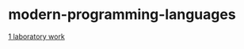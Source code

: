 # modern-programming-languages
[1 laboratory work](https://github.com/lizamuromskaya/modern-programming-languages/tree/main/1%20lab)
